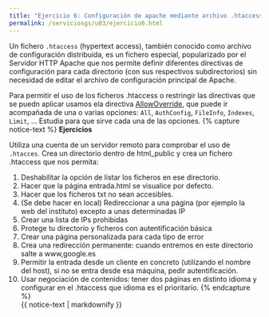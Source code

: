 ```yaml
---
title: "Ejercicio 6: Configuración de apache mediante archivo .htaccess"
permalink: /serviciosgs/u03/ejercicio6.html
---
```


Un fichero ``.htaccess`` (hypertext access), también conocido como archivo de configuración distribuida, es un fichero especial, popularizado por el Servidor HTTP Apache que nos permite definir diferentes directivas de configuración para cada directorio (con sus respectivos subdirectorios) sin necesidad de editar el archivo de configuración principal de Apache.

Para permitir el uso de los ficheros .htaccess o restringir las directivas que se puedn aplicar usamos ela directiva [AllowOverride](http://httpd.apache.org/docs/2.4/mod/core.html#allowoverride>), que puede ir acompañada de una o varias opciones: ``All``, ``AuthConfig``, ``FileInfo``, ``Indexes``, ``Limit``, ... Estudia para que sirve cada una de las opciones.
{% capture notice-text %}
**Ejercicios**

Utiliza una cuenta de un servidor remoto para comprobar el uso de ``.htacces``. Crea un directorio dentro de html_public y crea un fichero .htaccess que nos permita:

1. Deshabilitar la opción de listar los ficheros en ese directorio.
2. Hacer que la página entrada.html se visualice por defecto.
3. Hacer que los ficheros txt no sean accesibles.
4. (Se debe hacer en local) Redireccionar a una página (por ejemplo la web del instituto) excepto a unas determinadas IP
5. Crear una lista de IPs prohibidas
6. Protege tu directorio y ficheros con autentificación básica
7. Crear una página personalizada para cada tipo de error
8. Crea una redirección permanente: cuando entremos en este directorio salte a www,google.es
9. Permitir la entrada desde un cliente en concreto (utilizando el nombre del host), si no se entra desde esa máquina, pedir autentificación.
10. Usar negociación de contenidos: tener dos páginas en distinto idioma y configurar en el .htaccess que idioma es el prioritario.
{% endcapture %}<div class="notice--info">{{ notice-text | markdownify }}</div>